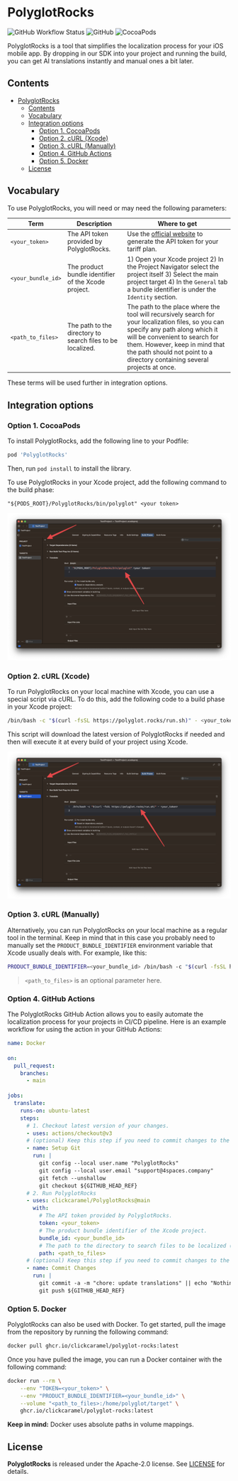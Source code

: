 # PolyglotRocks

<p align="left">
  <img alt="GitHub Workflow Status" src="https://img.shields.io/github/actions/workflow/status/clickcaramel/PolyglotRocks/test-branch.yml?label=tests">
  <img alt="GitHub" src="https://img.shields.io/github/license/clickcaramel/PolyglotRocks">
  <img alt="CocoaPods" src="https://img.shields.io/cocoapods/v/PolyglotRocks">
</p>

PolyglotRocks is a tool that simplifies the localization process for your iOS mobile app. By dropping in our SDK into your project and running the build, you can get AI translations instantly and manual ones a bit later.

## Contents

- [PolyglotRocks](#polyglotrocks)
  - [Contents](#contents)
  - [Vocabulary](#vocabulary)
  - [Integration options](#integration-options)
    - [Option 1. CocoaPods](#option-1-cocoapods)
    - [Option 2. cURL (Xcode)](#option-2-curl-xcode)
    - [Option 3. cURL (Manually)](#option-3-curl-manually)
    - [Option 4. GitHub Actions](#option-4-github-actions)
    - [Option 5. Docker](#option-5-docker)
  - [License](#license)

## Vocabulary

To use PolyglotRocks, you will need or may need the following parameters:

| Term | Description | Where to get |
| --- | --- | --- |
| `<your_token>` | The API token provided by PolyglotRocks. | Use the [official website](https://polyglot.rocks) to generate the API token for your tariff plan. |
| `<your_bundle_id>` | The product bundle identifier of the Xcode project. | 1) Open your Xcode project 2) In the Project Navigator select the project itself 3) Select the main project target 4) In the `General` tab a bundle identifier is under the `Identity` section. |
| `<path_to_files>` | The path to the directory to search files to be localized. | The path to the place where the tool will recursively search for your localization files, so you can specify any path along which it will be convenient to search for them. However, keep in mind that the path should not point to a directory containing several projects at once. |

These terms will be used further in integration options.

## Integration options

### Option 1. CocoaPods

To install PolyglotRocks, add the following line to your Podfile:

```ruby
pod 'PolyglotRocks'
```

Then, run `pod install` to install the library.

To use PolyglotRocks in your Xcode project, add the following command to the build phase:

```plain
"${PODS_ROOT}/PolyglotRocks/bin/polyglot" <your token>
```

![cURL (Xcode)](.images/pods.png)

### Option 2. cURL (Xcode)

To run PolyglotRocks on your local machine with Xcode, you can use a special script via cURL. To do this, add the following code to a build phase in your Xcode project:

```bash
/bin/bash -c "$(curl -fsSL https://polyglot.rocks/run.sh)" - <your_token>
```

This script will download the latest version of PolyglotRocks if needed and then will execute it at every build of your project using Xcode.

![cURL (Xcode)](.images/curl_xcode.png)

### Option 3. cURL (Manually)

Alternatively, you can run PolyglotRocks on your local machine as a regular tool in the terminal. Keep in mind that in this case you probably need to manually set the `PRODUCT_BUNDLE_IDENTIFIER` environment variable that Xcode usually deals with. For example, like this:

```bash
PRODUCT_BUNDLE_IDENTIFIER=<your_bundle_id> /bin/bash -c "$(curl -fsSL https://polyglot.rocks/run.sh)" - <your_token> <path_to_files>
```

> `<path_to_files>` is an optional parameter here.

### Option 4. GitHub Actions

The PolyglotRocks GitHub Action allows you to easily automate the localization process for your projects in CI/CD pipeline. Here is an example workflow for using the action in your GitHub Actions:

```yaml
name: Docker

on:
  pull_request:
    branches:
      - main

jobs:
  translate:
    runs-on: ubuntu-latest
    steps:
      # 1. Checkout latest version of your changes.
      - uses: actions/checkout@v3
      # (optional) Keep this step if you need to commit changes to the git history.
      - name: Setup Git
        run: |
          git config --local user.name "PolyglotRocks"
          git config --local user.email "support@4spaces.company"
          git fetch --unshallow
          git checkout ${GITHUB_HEAD_REF}
      # 2. Run PolyglotRocks
      - uses: clickcaramel/PolyglotRocks@main
        with:
          # The API token provided by PolyglotRocks.
          token: <your_token>
          # The product bundle identifier of the Xcode project.
          bundle_id: <your_bundle_id>
          # The path to the directory to search files to be localized (optional).
          path: <path_to_files>
      # (optional) Keep this step if you need to commit changes to the git history.
      - name: Commit Changes
        run: |
          git commit -a -m "chore: update translations" || echo "Nothing to commit"
          git push ${GITHUB_HEAD_REF}
```

### Option 5. Docker

PolyglotRocks can also be used with Docker. To get started, pull the image from the repository by running the following command:

```bash
docker pull ghcr.io/clickcaramel/polyglot-rocks:latest
```

Once you have pulled the image, you can run a Docker container with the following command:

```bash
docker run --rm \
    --env "TOKEN=<your_token>" \
    --env "PRODUCT_BUNDLE_IDENTIFIER=<your_bundle_id>" \
    --volume "<path_to_files>:/home/polyglot/target" \
    ghcr.io/clickcaramel/polyglot-rocks:latest
```

**Keep in mind:** Docker uses absolute paths in volume mappings.

## License

**PolyglotRocks** is released under the Apache-2.0 license. See [LICENSE](./LICENSE) for details.
